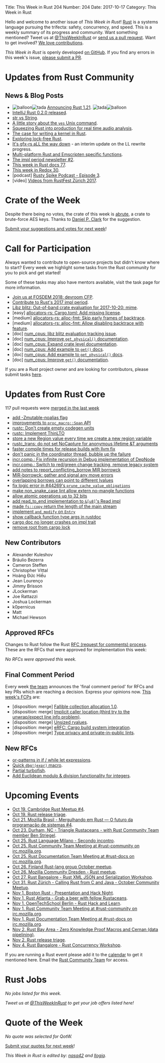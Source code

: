 Title: This Week in Rust 204
Number: 204
Date: 2017-10-17
Category: This Week in Rust

Hello and welcome to another issue of *This Week in Rust*!
[Rust](http://rust-lang.org) is a systems language pursuing the trifecta: safety, concurrency, and speed.
This is a weekly summary of its progress and community.
Want something mentioned? Tweet us at [@ThisWeekInRust](https://twitter.com/ThisWeekInRust) or [send us a pull request](https://github.com/cmr/this-week-in-rust).
Want to get involved? [We love contributions](https://github.com/rust-lang/rust/blob/master/CONTRIBUTING.md).

*This Week in Rust* is openly developed [on GitHub](https://github.com/cmr/this-week-in-rust).
If you find any errors in this week's issue, [please submit a PR](https://github.com/cmr/this-week-in-rust/pulls).

# Updates from Rust Community

## News & Blog Posts

* <img alt="balloon" class="emoji" title=":balloon:" src="https://cdn.discourse.org/business/images/emoji/emoji_one/balloon.png?v=0"><img alt="tada" class="emoji" title=":tada:" src="https://cdn.discourse.org/business/images/emoji/emoji_one/tada.png?v=0"> [Announcing Rust 1.21](https://blog.rust-lang.org/2017/10/12/Rust-1.21.html). <img alt="tada" class="emoji" title=":tada:" src="https://cdn.discourse.org/business/images/emoji/emoji_one/tada.png?v=0"><img alt="balloon" class="emoji" title=":balloon:" src="https://cdn.discourse.org/business/images/emoji/emoji_one/balloon.png?v=0">
* [IntelliJ Rust 0.2.0 released](https://users.rust-lang.org/t/intellij-rust-0-2-0-released/13419).
* [str vs String](http://www.ameyalokare.com/rust/2017/10/12/rust-str-vs-String.html).
* [A little story about the `yes` Unix command](https://matthias-endler.de/2017/yes/).
* [Squeezing Rust into production for real time audio analysis](http://www.tzaeru.com/squeezing-rust-into-production-part-2/).
* [The case for writing a kernel in Rust](https://www.cs.virginia.edu/~bjc8c/papers/levy17rustkernel.pdf).
* [Exploring lock-free Rust](https://morestina.net/blog/742/exploring-lock-free-rust-1-locks).
* [It's gfx-rs aLL the way down](https://users.rust-lang.org/t/its-gfx-rs-all-the-way-down/13339) - an interim update on the LL rewrite progress.
* [Multi-platform Rust and Emscripten specific functions](https://www.worthe-it.co.za/programming/2017/10/10/multiplatform-rust-and-emscripten-specific-functions.html).
* [The impl period newsletter #2](https://internals.rust-lang.org/t/the-impl-period-newsletter-2/6034).
* [This week in Rust docs 77](https://guillaumegomez.github.io/this-week-in-rust-docs/blog/this-week-in-rust-docs-77).
* [This week in Redox 30](https://www.redox-os.org/news/this-week-in-redox-30/).
* [podcast] [Rusty Spike Podcast - Episode 3](http://castbox.fm/episode/Episode-3-%E2%80%93-Oct-11%2C-2017-id1065347-id53530474?country=gb).
* [video] [Videos from RustFest Zürich 2017](http://www.video.ethz.ch/events/2017/rust.html).

# Crate of the Week

Despite there being no votes, the crate of this week is [abrute](https://crates.io/crates/abrute), a crate to brute-force AES keys.
Thanks to [Daniel P. Clark](https://users.rust-lang.org/u/danielpclark) for the suggestion.

[Submit your suggestions and votes for next week][submit_crate]!

[submit_crate]: https://users.rust-lang.org/t/crate-of-the-week/2704

# Call for Participation

Always wanted to contribute to open-source projects but didn't know where to start?
Every week we highlight some tasks from the Rust community for you to pick and get started!

Some of these tasks may also have mentors available, visit the task page for more information.

* [Join us at FOSDEM 2018: devroom CFP](https://rust-fosdem.github.io).
* [Contribute to Rust's 2017 impl period](https://www.rustaceans.org/findwork/impl).
* [Libz blitz: Out-of-band crate evaluation for 2017-10-20: mime](https://internals.rust-lang.org/t/out-of-band-crate-evaluation-for-2017-10-20-mime/5997).
* [easy] [allocators-rs: Cargo.toml: Add missing license](https://github.com/ezrosent/allocators-rs/issues/109).
* [medium] [allocators-rs: alloc-fmt: Skip early frames of backtrace](https://github.com/ezrosent/allocators-rs/issues/107).
* [medium] [allocators-rs: alloc-fmt: Allow disabling backtrace with feature](https://github.com/ezrosent/allocators-rs/issues/108).
* [doc] [num_cpus: libz blitz evaluation tracking issue](https://github.com/seanmonstar/num_cpus/issues/55).
* [doc] [num_cpus: Improve `get_physical()` documentation](https://github.com/seanmonstar/num_cpus/issues/59).
* [doc] [num_cpus: Expand crate level documentation](https://github.com/seanmonstar/num_cpus/issues/56).
* [doc] [num_cpus: Add example to `get()` docs](https://github.com/seanmonstar/num_cpus/issues/57).
* [doc] [num_cpus: Add example to `get_physical()` docs](https://github.com/seanmonstar/num_cpus/issues/58).
* [doc] [num_cpus: Improve `get()` documentation](https://github.com/seanmonstar/num_cpus/issues/60).

If you are a Rust project owner and are looking for contributors, please submit tasks [here][guidelines].

[guidelines]: https://users.rust-lang.org/t/twir-call-for-participation/4821

# Updates from Rust Core

117 pull requests were [merged in the last week][merged]

[merged]: https://github.com/search?q=is%3Apr+org%3Arust-lang+is%3Amerged+merged%3A2017-10-02..2017-10-09

* [add -Zmutable-noalias flag](https://github.com/rust-lang/rust/pull/45012)
* [improvements to `proc_macro::Span` API](https://github.com/rust-lang/rust/pull/43604)
* [rustc: Don't create empty codegen units](https://github.com/rust-lang/rust/pull/45035)
* [rustc: Implement ThinLTO](https://github.com/rust-lang/rust/pull/44841)
* [store a new Region value every time we create a new region variable](https://github.com/rust-lang/rust/pull/44878)
* [rustc_trans: do not set NoCapture for anonymous lifetime &T arguments](https://github.com/rust-lang/rust/pull/45033)
* [faster compile times for release builds with llvm fix](https://github.com/rust-lang/rust/pull/45054)
* [don't panic in the coordinator thread, bubble up the failure](https://github.com/rust-lang/rust/pull/45111)
* [incr.comp.: Fix infinite recursion in Debug implementation of DepNode](https://github.com/rust-lang/rust/pull/45018)
* [incr.comp.: Switch to red/green change tracking, remove legacy system](https://github.com/rust-lang/rust/pull/44901)
* [add notes to report_conflicting_borrow MIR borrowck](https://github.com/rust-lang/rust/pull/44882)
* [MIR-borrowck: gather and signal any move errors](https://github.com/rust-lang/rust/pull/45016)
* [overlapping borrows can point to different lvalues](https://github.com/rust-lang/rust/pull/44999)
* [fix logic error in #44269's `prune_cache_value_obligations`](https://github.com/rust-lang/rust/pull/45065)
* [make non_snake_case lint allow extern no-mangle functions](https://github.com/rust-lang/rust/pull/44966)
* [allow atomic operations up to 32 bits](https://github.com/rust-lang/rust/pull/44978)
* [add read_to_end implementation to `&[u8]`'s Read impl](https://github.com/rust-lang/rust/pull/45083)
* [made `fs::copy` return the length of the main stream](https://github.com/rust-lang/rust/pull/44895)
* [implement `and_modify` on `Entry`](https://github.com/rust-lang/rust/pull/44734)
* [show callback function type args in rustdoc](https://github.com/rust-lang/rust/pull/44892)
* [cargo doc no longer crashes on impl trait](https://github.com/rust-lang/rust/pull/44860)
* [remove root from cargo lock](https://github.com/rust-lang/cargo/pull/4571)

## New Contributors

* Alexander Kuleshov
* Bráulio Bezerra
* Cameron Steffen
* Christopher Vittal
* Hoàng Đức Hiếu
* Jean Lourenço
* Jimmy Brisson
* JLockerman
* Joe Rattazzi
* Joshua Lockerman
* k0pernicus
* Matt
* Michael Hewson

## Approved RFCs

Changes to Rust follow the Rust [RFC (request for comments)
process](https://github.com/rust-lang/rfcs#rust-rfcs). These
are the RFCs that were approved for implementation this week:

*No RFCs were approved this week.*

## Final Comment Period

Every week [the team](https://www.rust-lang.org/team.html) announces the
'final comment period' for RFCs and key PRs which are reaching a
decision. Express your opinions now. [This week's FCPs][fcp] are:

[fcp]: https://github.com/rust-lang/rfcs/labels/final-comment-period

* [disposition: merge] [Fallible collection allocation 1.0](https://github.com/rust-lang/rfcs/pull/2116).
* [disposition: merge] [Implicit caller location (third try to the unwrap/expect line info problem)](https://github.com/rust-lang/rfcs/pull/2091).
* [disposition: merge] [Unsized rvalues](https://github.com/rust-lang/rfcs/pull/1909).
* [disposition: merge] [eRFC: Cargo build system integration](https://github.com/rust-lang/rfcs/pull/2136).
* [disposition: merge] [Type privacy and private-in-public lints](https://github.com/rust-lang/rfcs/pull/2145).

## New RFCs

* [or-patterns in if / while let expressions](https://github.com/rust-lang/rfcs/pull/2175).
* [Quick `dbg!(expr)` macro](https://github.com/rust-lang/rfcs/pull/2173).
* [Partial turbofish](https://github.com/rust-lang/rfcs/pull/2176).
* [Add Euclidean modulo & division functionality for integers](https://github.com/rust-lang/rfcs/pull/2169).

# Upcoming Events

* [Oct 19. Cambridge Rust Meetup #4](https://www.meetup.com/Cambridge-Rust-Meetup/events/244085314/).
* [Oct 19. Rust release triage](https://internals.rust-lang.org/t/release-cycle-triage-proposal/3544).
* [Oct 21. Mozilla Brasil - Mergulhando em Rust — O futuro da programação de sistemas #4](https://www.eventbrite.com.br/e/mergulhando-em-rust-o-futuro-da-programacao-de-sistemas-4-registration-38145874337).
* [Oct 23. Durham, NC - Triangle Rustaceans - with Rust Community Team member Ben Striegel](https://www.meetup.com/triangle-rustaceans/events/243586365/).
* [Oct 25. Rust Language Milano - Secondo incontro](https://www.meetup.com/rust-language-milano/events/244050676/).
* [Oct 25. Rust Community Team Meeting at #rust-community on irc.mozilla.org](https://chat.mibbit.com/?server=irc.mozilla.org&channel=%23rust-community).
* [Oct 25. Rust Documentation Team Meeting at #rust-docs on irc.mozilla.org](https://chat.mibbit.com/?server=irc.mozilla.org&channel=%23rust-docs).
* [Oct 26. Finland Rust-lang group October meetup](https://www.meetup.com/Finland-Rust-Meetup/events/243886850/).
* [Oct 26. Mozilla Community Dresden - Rust meetup](https://www.meetup.com/Mozilla-Community-Dresden/events/243915635/).
* [Oct 27. Rust Bangalore - Rust XML JSON and Serialization Workshop](https://www.meetup.com/rustox/events/243387629/).
* [Oct 31. Rust Zürich - Calling Rust from C and Java - October Community Meetup](https://www.meetup.com/Rust-Zurich/events/243147356/).
* [Nov  1. Boston Rust - Presentation and Hack Night](https://www.meetup.com/BostonRust/events/244260833/).
* [Nov  1. Rust Atlanta - Grab a beer with fellow Rustaceans](https://www.meetup.com/Rust-ATL/events/243942704/).
* [Nov  1. OpenTechSchool Berlin - Rust Hack and Learn](https://www.meetup.com/opentechschool-berlin/events/krnczlywpbcb/).
* [Nov  1. Rust Community Team Meeting at #rust-community on irc.mozilla.org](https://chat.mibbit.com/?server=irc.mozilla.org&channel=%23rust-community).
* [Nov  1. Rust Documentation Team Meeting at #rust-docs on irc.mozilla.org](https://chat.mibbit.com/?server=irc.mozilla.org&channel=%23rust-docs).
* [Nov  2. Rust Bay Area - Zero Knowledge Proof Macros and Cernan (data pipelining)](https://www.meetup.com/Rust-Bay-Area/events/244156617/).
* [Nov  2. Rust release triage](https://internals.rust-lang.org/t/release-cycle-triage-proposal/3544).
* [Nov  4. Rust Bangalore - Rust Concurrency Workshop](https://www.meetup.com/rustox/events/240879563/).

If you are running a Rust event please add it to the [calendar] to get
it mentioned here. Email the [Rust Community Team][community] for access.

[calendar]: https://www.google.com/calendar/embed?src=apd9vmbc22egenmtu5l6c5jbfc%40group.calendar.google.com
[community]: mailto:community-team@rust-lang.org

# Rust Jobs

*No jobs listed for this week.*

*Tweet us at [@ThisWeekInRust](https://twitter.com/ThisWeekInRust) to get your job offers listed here!*

# Quote of the Week

*No quote was selected for QotW.*

[Submit your quotes for next week][submit]!

[submit]: http://users.rust-lang.org/t/twir-quote-of-the-week/328

*This Week in Rust is edited by: [nasa42](https://github.com/nasa42) and [llogiq](https://github.com/llogiq).*
